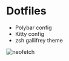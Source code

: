 # Dotfiles

- Polybar config
- Kitty config
- zsh gallifrey theme

![neofetch](https://github.com/pal4569/dotfiles/assets/39223944/7a6c0d5e-30a8-4867-ba9d-58ee58ee38d5)
